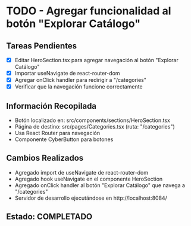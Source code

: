 # TODO - Agregar funcionalidad al botón "Explorar Catálogo"

## Tareas Pendientes
- [x] Editar HeroSection.tsx para agregar navegación al botón "Explorar Catálogo"
- [x] Importar useNavigate de react-router-dom
- [x] Agregar onClick handler para redirigir a "/categories"
- [x] Verificar que la navegación funcione correctamente

## Información Recopilada
- Botón localizado en: src/components/sections/HeroSection.tsx
- Página de destino: src/pages/Categories.tsx (ruta: "/categories")
- Usa React Router para navegación
- Componente CyberButton para botones

## Cambios Realizados
- Agregado import de useNavigate de react-router-dom
- Agregado hook useNavigate en el componente HeroSection
- Agregado onClick handler al botón "Explorar Catálogo" que navega a "/categories"
- Servidor de desarrollo ejecutándose en http://localhost:8084/

## Estado: COMPLETADO
